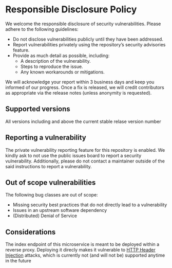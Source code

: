 # Responsible Disclosure Policy

We welcome the responsible disclosure of security vulnerabilities. Please adhere to the following guidelines:

- Do not disclose vulnerabilities publicly until they have been addressed.
- Report vulnerabilities privately using the repository’s security advisories feature.
- Provide as much detail as possible, including:
  - A description of the vulnerability.
  - Steps to reproduce the issue.
  - Any known workarounds or mitigations.

We will acknowledge your report within 3 business days and keep you informed of our progress. Once a fix is released, we will credit contributors as appropriate via the release notes (unless anonymity is requested).

## Supported versions

All versions including and above the current stable relase version number

## Reporting a vulnerability

The private vulnerability reporting feature for this repository is enabled. We kindly ask to not use the public issues board to report a security vulnerability.
Additionally, please do not contact a maintainer outside of the said instructions to report a vulnerability.

## Out of scope vulnerabilities

The following bug classes are out of scope:
- Missing security best practices that do not directly lead to a vulnerability
- Issues in an upstream software dependency
- (Distributed) Denial of Service

## Considerations

The index endpoint of this microservice is meant to be deployed within a reverse proxy. Deploying it direcly makes it vulnerable to [HTTP Header Injection](https://en.wikipedia.org/wiki/HTTP_header_injection) attacks,
which is currently not (and will not be) supported anytime in the future


